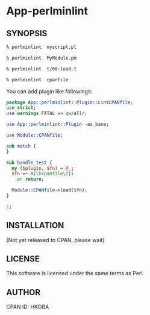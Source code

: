 App-perlminlint
====================

SYNOPSIS
--------------------

```sh
% perlminlint  myscript.pl

% perlminlint  MyModule.pm

% perlminlint  t/00-load.t

% perlminlint  cpanfile
```

You can add plugin like followings:

```perl
package App::perlminlint::Plugin::LintCPANfile;
use strict;
use warnings FATAL => qw/all/;

use App::perlminlint::Plugin -as_base;

use Module::CPANfile;

sub match {
}

sub handle_test {
  my ($plugin, $fn) = @_;
  $fn =~ m{\bcpanfile\z}i
    or return;

  Module::CPANfile->load($fn);
}

1;
```


INSTALLATION
--------------------

(Not yet released to CPAN, please wait)

LICENSE
--------------------
This software is licensed under the same terms as Perl.

AUTHOR
--------------------
CPAN ID: HKOBA
